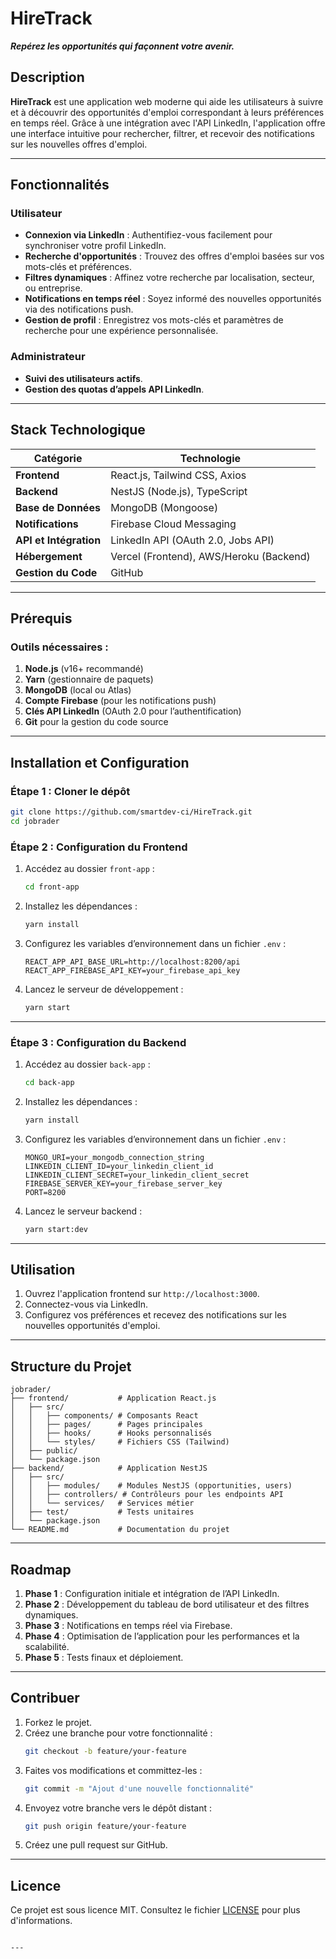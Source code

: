 # **HireTrack**  
_**Repérez les opportunités qui façonnent votre avenir.**_

## **Description**
**HireTrack** est une application web moderne qui aide les utilisateurs à suivre et à découvrir des opportunités d'emploi correspondant à leurs préférences en temps réel. Grâce à une intégration avec l'API LinkedIn, l'application offre une interface intuitive pour rechercher, filtrer, et recevoir des notifications sur les nouvelles offres d'emploi.

---

## **Fonctionnalités**
### **Utilisateur**
- **Connexion via LinkedIn** : Authentifiez-vous facilement pour synchroniser votre profil LinkedIn.
- **Recherche d'opportunités** : Trouvez des offres d'emploi basées sur vos mots-clés et préférences.
- **Filtres dynamiques** : Affinez votre recherche par localisation, secteur, ou entreprise.
- **Notifications en temps réel** : Soyez informé des nouvelles opportunités via des notifications push.
- **Gestion de profil** : Enregistrez vos mots-clés et paramètres de recherche pour une expérience personnalisée.

### **Administrateur**
- **Suivi des utilisateurs actifs**.
- **Gestion des quotas d’appels API LinkedIn**.

---

## **Stack Technologique**
| **Catégorie**          | **Technologie**                      |
|-------------------------|--------------------------------------|
| **Frontend**            | React.js, Tailwind CSS, Axios       |
| **Backend**             | NestJS (Node.js), TypeScript        |
| **Base de Données**     | MongoDB (Mongoose)                  |
| **Notifications**       | Firebase Cloud Messaging            |
| **API et Intégration**  | LinkedIn API (OAuth 2.0, Jobs API)  |
| **Hébergement**         | Vercel (Frontend), AWS/Heroku (Backend) |
| **Gestion du Code**     | GitHub                              |

---

## **Prérequis**
### Outils nécessaires :
1. **Node.js** (v16+ recommandé)
2. **Yarn** (gestionnaire de paquets)
3. **MongoDB** (local ou Atlas)
4. **Compte Firebase** (pour les notifications push)
5. **Clés API LinkedIn** (OAuth 2.0 pour l’authentification)
6. **Git** pour la gestion du code source

---

## **Installation et Configuration**
### **Étape 1 : Cloner le dépôt**
```bash
git clone https://github.com/smartdev-ci/HireTrack.git
cd jobrader
```

### **Étape 2 : Configuration du Frontend**
1. Accédez au dossier `front-app` :
   ```bash
   cd front-app
   ```
2. Installez les dépendances :
   ```bash
   yarn install
   ```
3. Configurez les variables d’environnement dans un fichier `.env` :
   ```plaintext
   REACT_APP_API_BASE_URL=http://localhost:8200/api
   REACT_APP_FIREBASE_API_KEY=your_firebase_api_key
   ```
4. Lancez le serveur de développement :
   ```bash
   yarn start
   ```

---

### **Étape 3 : Configuration du Backend**
1. Accédez au dossier `back-app` :
   ```bash
   cd back-app
   ```
2. Installez les dépendances :
   ```bash
   yarn install
   ```
3. Configurez les variables d’environnement dans un fichier `.env` :
   ```plaintext
   MONGO_URI=your_mongodb_connection_string
   LINKEDIN_CLIENT_ID=your_linkedin_client_id
   LINKEDIN_CLIENT_SECRET=your_linkedin_client_secret
   FIREBASE_SERVER_KEY=your_firebase_server_key
   PORT=8200
   ```
4. Lancez le serveur backend :
   ```bash
   yarn start:dev
   ```

---

## **Utilisation**
1. Ouvrez l'application frontend sur `http://localhost:3000`.
2. Connectez-vous via LinkedIn.
3. Configurez vos préférences et recevez des notifications sur les nouvelles opportunités d'emploi.

---

## **Structure du Projet**
```
jobrader/
├── frontend/           # Application React.js
│   ├── src/
│   │   ├── components/ # Composants React
│   │   ├── pages/      # Pages principales
│   │   ├── hooks/      # Hooks personnalisés
│   │   └── styles/     # Fichiers CSS (Tailwind)
│   ├── public/
│   └── package.json
├── backend/            # Application NestJS
│   ├── src/
│   │   ├── modules/    # Modules NestJS (opportunities, users)
│   │   ├── controllers/ # Contrôleurs pour les endpoints API
│   │   └── services/   # Services métier
│   ├── test/           # Tests unitaires
│   └── package.json
└── README.md           # Documentation du projet
```

---

## **Roadmap**
1. **Phase 1** : Configuration initiale et intégration de l’API LinkedIn.
2. **Phase 2** : Développement du tableau de bord utilisateur et des filtres dynamiques.
3. **Phase 3** : Notifications en temps réel via Firebase.
4. **Phase 4** : Optimisation de l’application pour les performances et la scalabilité.
5. **Phase 5** : Tests finaux et déploiement.

---

## **Contribuer**
1. Forkez le projet.
2. Créez une branche pour votre fonctionnalité :
   ```bash
   git checkout -b feature/your-feature
   ```
3. Faites vos modifications et committez-les :
   ```bash
   git commit -m "Ajout d'une nouvelle fonctionnalité"
   ```
4. Envoyez votre branche vers le dépôt distant :
   ```bash
   git push origin feature/your-feature
   ```
5. Créez une pull request sur GitHub.

---

## **Licence**
Ce projet est sous licence MIT. Consultez le fichier [LICENSE](LICENSE) pour plus d'informations.
```

---
